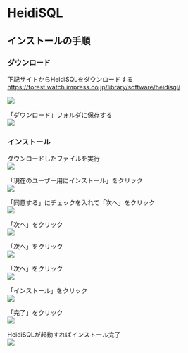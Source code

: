 # HeidiSQL

## インストールの手順

### ダウンロード

下記サイトからHeidiSQLをダウンロードする  
https://forest.watch.impress.co.jp/library/software/heidisql/

![](images/001.png)

「ダウンロード」フォルダに保存する  
![](images/002.png)

### インストール

ダウンロードしたファイルを実行  
![](images/003.png)

「現在のユーザー用にインストール」をクリック  
![](images/004.png)

「同意する」にチェックを入れて「次へ」をクリック  
![](images/006.png)

「次へ」をクリック  
![](images/007.png)

「次へ」をクリック  
![](images/008.png)

「次へ」をクリック  
![](images/009.png)

「インストール」をクリック  
![](images/010.png)

「完了」をクリック  
![](images/011.png)

HeidiSQLが起動すればインストール完了  
![](images/012.png)
